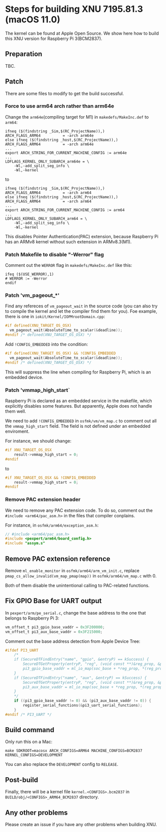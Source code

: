 # Steps for building XNU 7195.81.3 (macOS 11.0)

The kernel can be found at Apple Open Source. We show here how to build this XNU version for Raspberry Pi 3(BCM2837).

## Preparation

TBC.

## Patch

There are some files to modify to get the build successful.

### Force to use arm64 arch rather than arm64e

Change the `arm64e`(compiling target for M1) in `makedefs/MakeInc.def` to `arm64`:

```
ifneq ($(findstring _Sim,$(RC_ProjectName)),)
ARCH_FLAGS_ARM64          = -arch arm64e
else ifneq ($(findstring _host,$(RC_ProjectName)),)
ARCH_FLAGS_ARM64          = -arch arm64e
...
export ARCH_STRING_FOR_CURRENT_MACHINE_CONFIG := arm64e
...
LDFLAGS_KERNEL_ONLY_SUBARCH_arm64e = \
	-Wl,-add_split_seg_info \
	-Wl,-kernel
```

to

```
ifneq ($(findstring _Sim,$(RC_ProjectName)),)
ARCH_FLAGS_ARM64          = -arch arm64
else ifneq ($(findstring _host,$(RC_ProjectName)),)
ARCH_FLAGS_ARM64          = -arch arm64
...
export ARCH_STRING_FOR_CURRENT_MACHINE_CONFIG := arm64
...
LDFLAGS_KERNEL_ONLY_SUBARCH_arm64 = \
	-Wl,-add_split_seg_info \
	-Wl,-kernel
```

This disables Pointer Authentication(PAC) extension, because Raspberry Pi has an ARMv8 kernel without such extension in ARMv8.3(M1).

### Patch Makefile to disable "-Werror" flag

Comment out the `WERROR` flag in `makedefs/MakeInc.def` like this:

```
ifeq ($(USE_WERROR),1)
# WERROR := -Werror
endif
```

### Patch 'vm_pageout_*'

Find any refereces of `vm_pageout_wait` in the source code (you can also try to compile the kernel and let the compiler find them for you).
Foe example, there is one in `iokit/Kernel/IOPMrootDomain.cpp`:

```cpp
#if defined(XNU_TARGET_OS_OSX)
  vm_pageout_wait(AbsoluteTime_to_scalar(&deadline));
#endif /* defined(XNU_TARGET_OS_OSX) */
```

Add `!CONFIG_EMBEDDED` into the condition:

```cpp
#if defined(XNU_TARGET_OS_OSX) && !CONFIG_EMBEDDED
  vm_pageout_wait(AbsoluteTime_to_scalar(&deadline));
#endif /* defined(XNU_TARGET_OS_OSX) */
```

This will suppress the line when compiling for Raspberry Pi, which is an embedded device.

### Patch 'vmmap_high_start`

Raspberry Pi is declared as an embedded service in the makefile, which explicitly disables some features.
But apparently, Apple does not handle them well.

We need to add `!CONFIG_EMBEDDED` in `osfmk/vm/vm_map.c` to comment out all the `vmmap_high_start` field. The field is not defined under an embedded enviroment.

For instance, we should change:

```c
#if XNU_TARGET_OS_OSX
	result->vmmap_high_start = 0;
#endif
```

to

```c
#if XNU_TARGET_OS_OSX && !CONFIG_EMBEDDED
	result->vmmap_high_start = 0;
#endif
```

### Remove PAC extension header

We need to remove any PAC extension code. To do so, comment out the `#include <arm64/pac_asm.h>` in the files that compiler conplains.

For instance, in `osfmk/arm64/exception_asm.h`:

```c
// #include <arm64/pac_asm.h>
#include <pexpert/arm64/board_config.h>
#include "assym.s"
```

## Remove PAC extension reference

Remove `ml_enable_monitor` in `osfmk/arm64/arm_vm_init.c`, replace `pmap_cs_allow_invalid(vm_map_pmap(map))` in `osfmk/arm64/vm_map.c` with 0.

Both of them disable the unintentional calling to PAC-related functions.

## Fix GPIO Base for UART output

In `pexpert/arm/pe_serial.c`, change the base address to the one that belongs to Raspberry Pi 3:

```c
vm_offset_t pi3_gpio_base_vaddr = 0x3F200000;
vm_offset_t pi3_aux_base_vaddr = 0x3F215000;
```

Comment out the base address detection from Apple Device Tree:

```c
#ifdef PI3_UART
	/*
	if (SecureDTFindEntry("name", "gpio", &entryP) == kSuccess) {
		SecureDTGetProperty(entryP, "reg", (void const **)&reg_prop, &prop_size);
		pi3_gpio_base_vaddr = ml_io_map(soc_base + *reg_prop, *(reg_prop + 1));
	}
	if (SecureDTFindEntry("name", "aux", &entryP) == kSuccess) {
		SecureDTGetProperty(entryP, "reg", (void const **)&reg_prop, &prop_size);
		pi3_aux_base_vaddr = ml_io_map(soc_base + *reg_prop, *(reg_prop + 1));
	}
	*/
	if ((pi3_gpio_base_vaddr != 0) && (pi3_aux_base_vaddr != 0)) {
		register_serial_functions(&pi3_uart_serial_functions);
	}
#endif /* PI3_UART */
```

## Build command

Only run this on a Mac:

```
make SDKROOT=macosx ARCH_CONFIGS=ARM64 MACHINE_CONFIGS=BCM2837 KERNEL_CONFIGS=DEVELOPMENT
```

You can also replace the `DEVELOPMENT` config to `RELEASE`.

## Post-build

Finally, there will be a kernel file `kernel.<CONFIGS>.bcm2837` in `BUILD/obj/<CONFIGS>_ARM64_BCM2837` directory.

## Any other problems

Please create an issue if you have any other problems when building XNU.

